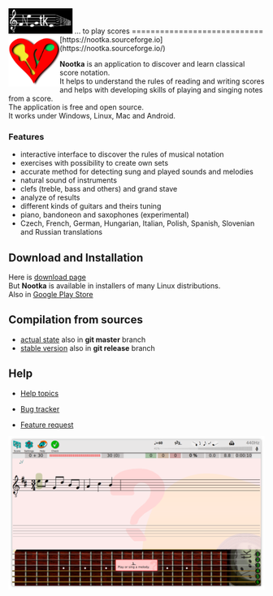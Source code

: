 <img src="picts/logo.png" width="25%" height="25%"/>
... to play scores
============================
<img align="left" width="20%" height="20%" src="picts/hicolor/256x256/apps/nootka.png"/>
[https://nootka.sourceforge.io](https://nootka.sourceforge.io/)

**Nootka** is an application to discover and learn classical score notation.  
It helps to understand the rules of reading and writing scores
and helps with developing skills of playing and singing notes from a score.  
The application is free and open source.  
It works under Windows, Linux, Mac and Android.

### Features
- interactive interface to discover the rules of musical notation
- exercises with possibility to create own sets
- accurate method for detecting sung and played sounds and melodies
- natural sound of instruments
- clefs (treble, bass and others) and grand stave
- analyze of results
- different kinds of guitars and theirs tuning
- piano, bandoneon and saxophones (experimental)
- Czech, French, German, Hungarian, Italian, Polish, Spanish, Slovenian and Russian translations



Download and Installation
--------------------------

Here is [download page](https://nootka.sourceforge.io/index.php/download/)  
But **Nootka** is available in installers of many Linux distributions.  
Also in [Google Play Store](https://play.google.com/store/apps/details?id=net.sf.nootka)


Compilation from sources
----------------------------
- [actual state](https://nootka.sourceforge.io/index.php/help/#compile-debug)
    also in **git master** branch
- [stable version](https://nootka.sourceforge.io/index.php/help/#compilation)
    also in **git release** branch


Help
----------------------------

- [Help topics](https://nootka.sourceforge.io/index.php/help)

- [Bug tracker](https://sourceforge.net/p/nootka/bugs/)

- [Feature request](https://sourceforge.net/p/nootka/feature-requests/)



<img src="spare_parts/screen.png"/>
